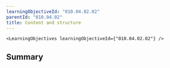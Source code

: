 ```yaml
---
learningObjectiveId: "010.04.02.02"
parentId: "010.04.02"
title: Content and structure
---
```


```tsx eval
<LearningObjectives learningObjectiveId={"010.04.02.02"} />
```

## Summary
